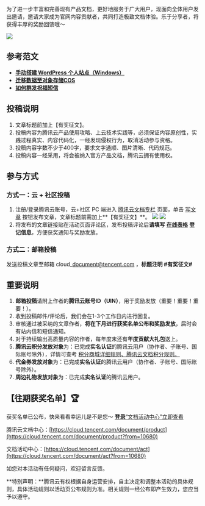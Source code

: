 
为了进一步丰富和完善现有产品文档，更好地服务于广大用户，现面向全体用户发出邀请，邀请大家成为官网内容贡献者，共同打造极致文档体验。乐于分享者，将获得丰厚的奖励回馈哦～

![](https://qcloudimg.tencent-cloud.cn/raw/a1c2695f7ba2ff6d5e987b898386fe32.png)

## 参考范文

- [**手动搭建 WordPress 个人站点（Windows）**](https://cloud.tencent.com/document/product/213/39540)
- [**迁移数据至对象存储COS**](https://cloud.tencent.com/document/product/436/38224)
- [**如何群发祝福短信**](https://cloud.tencent.com/document/product/382/39032)

## 投稿说明

1. 文章标题前加上【有奖征文】。
2. 投稿内容为腾讯云产品使用攻略、上云技术实践等，必须保证内容原创性，实践过程真实、内容代码化，一经发现侵权行为，取消活动参与资格。
3. 投稿内容字数不少于400字，要求文字通顺、图片清晰、代码规范。
4. 投稿内容一经采用，将会被纳入官方产品文档，腾讯云拥有使用权。



## 参与方式

### 方式一：云 + 社区投稿

1. 注册/登录腾讯云账号，云+社区 PC 端进入 [腾讯云文档专栏](https://cloud.tencent.com/developer/column/82036) 页面，单击 [写文章](https://cloud.tencent.com/developer/article/write?from=10680) 按钮发布文章，文章标题前需加上**【有奖征文】**。
![](https://qcloudimg.tencent-cloud.cn/raw/8f1885f3589b662c4a9295174d6e2866.png)
![](https://qcloudimg.tencent-cloud.cn/raw/e30f2151181c68c3a56aaf6d9bb94909.png)
2. 将发布的文章链接贴在活动页面评论区，发布投稿评论后**请填写** [**在线表格**](https://doc.weixin.qq.com/forms/AJEAIQdfAAoAHsAXwboACc0Dgetry0Qhf) **登记信息**，方便获奖通知与奖励发放。

### 方式二：邮箱投稿

发送投稿文章至邮箱 cloud\_document@tencent.com ，**标题注明 #有奖征文#**

##  重要说明

1. **邮箱投稿**请附上作者的**腾讯云账号ID（UIN）**，用于奖励发放（重要！重要！重要！）。
2. 收到投稿邮件/评论后，我们会在1-3个工作日内进行回复。
3. 审核通过被采纳的文章作者，**将在下月进行获奖名单公布和奖励发放**，届时会有站内信和短信通知。
4. 对于持续输出高质量内容的作者，每年度末还有**年度贡献大礼包**送上。
5. **腾讯云积分发放对象**为：已完成**实名认证**的腾讯云用户（协作者、子账号、国际账号除外），详情可查考 [积分商城详细规则、](https://cloud.tencent.com/act/integralmall)[腾讯云文档积分规则。](https://cloud.tencent.com/document/product/855/54543)
6. **代金券发放对象**为：已完成**实名认证**的腾讯云用户（协作者、子账号、国际账号除外）。
7. **周边礼物发放对象**为：已完成**实名认证**的腾讯云用户。



## 【往期获奖名单】🏆

获奖名单已公布，快来看看幸运儿是不是您～  [**登录**“文档活动中心”立即查看](https://cloud.tencent.com/document/act)

腾讯云文档中心：[https://cloud.tencent.com/document/product](https://cloud.tencent.com/document/product?from=10680)

文档活动中心：[https://cloud.tencent.com/document/act](https://cloud.tencent.com/document/act?from=10680)

如您对本活动有任何疑问，欢迎留言反馈。

**特别声明：**腾讯云有权根据自身运营安排，自主决定和调整本活动的具体规则，具体活动规则以活动页公布规则为准。相关规则一经公布即产生效力，您应当予以遵守。
